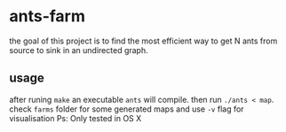 # ants-farm
the goal of this project is to find the most efficient way to get N ants from source to sink in an undirected graph.

## usage
after runing `make` an executable `ants` will compile.
then run `./ants < map`. check `farms` folder for some generated maps
and use `-v` flag for visualisation
Ps: Only tested in OS X
